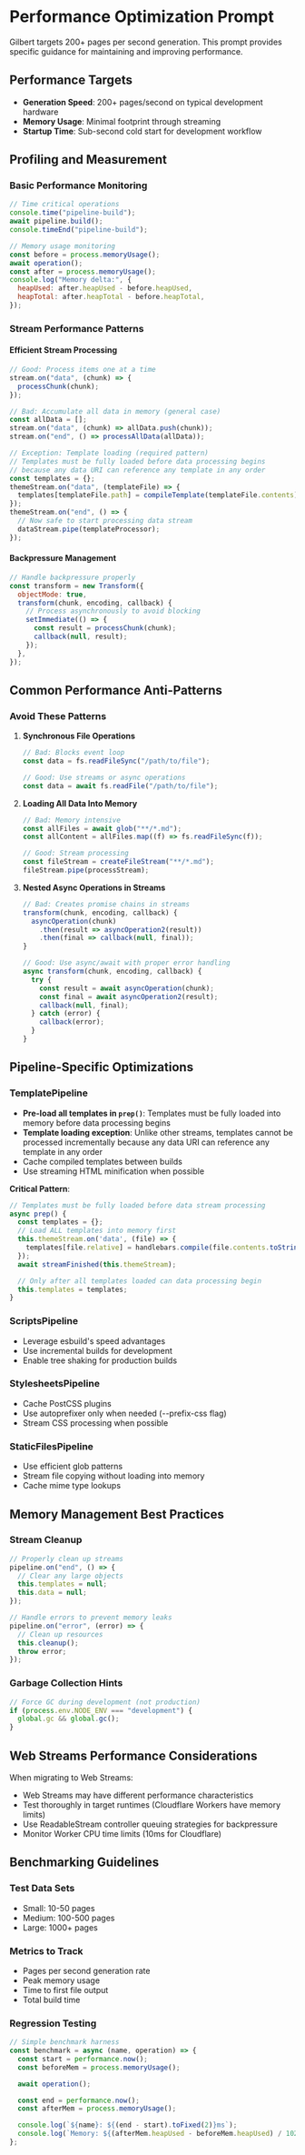 # Performance Optimization Prompt

Gilbert targets 200+ pages per second generation. This prompt provides specific guidance for maintaining and improving performance.

## Performance Targets

- **Generation Speed**: 200+ pages/second on typical development hardware
- **Memory Usage**: Minimal footprint through streaming
- **Startup Time**: Sub-second cold start for development workflow

## Profiling and Measurement

### Basic Performance Monitoring

```javascript
// Time critical operations
console.time("pipeline-build");
await pipeline.build();
console.timeEnd("pipeline-build");

// Memory usage monitoring
const before = process.memoryUsage();
await operation();
const after = process.memoryUsage();
console.log("Memory delta:", {
  heapUsed: after.heapUsed - before.heapUsed,
  heapTotal: after.heapTotal - before.heapTotal,
});
```

### Stream Performance Patterns

#### Efficient Stream Processing

```javascript
// Good: Process items one at a time
stream.on("data", (chunk) => {
  processChunk(chunk);
});

// Bad: Accumulate all data in memory (general case)
const allData = [];
stream.on("data", (chunk) => allData.push(chunk));
stream.on("end", () => processAllData(allData));

// Exception: Template loading (required pattern)
// Templates must be fully loaded before data processing begins
// because any data URI can reference any template in any order
const templates = {};
themeStream.on("data", (templateFile) => {
  templates[templateFile.path] = compileTemplate(templateFile.contents);
});
themeStream.on("end", () => {
  // Now safe to start processing data stream
  dataStream.pipe(templateProcessor);
});
```

#### Backpressure Management

```javascript
// Handle backpressure properly
const transform = new Transform({
  objectMode: true,
  transform(chunk, encoding, callback) {
    // Process asynchronously to avoid blocking
    setImmediate(() => {
      const result = processChunk(chunk);
      callback(null, result);
    });
  },
});
```

## Common Performance Anti-Patterns

### Avoid These Patterns

1. **Synchronous File Operations**

   ```javascript
   // Bad: Blocks event loop
   const data = fs.readFileSync("/path/to/file");

   // Good: Use streams or async operations
   const data = await fs.readFile("/path/to/file");
   ```

2. **Loading All Data Into Memory**

   ```javascript
   // Bad: Memory intensive
   const allFiles = await glob("**/*.md");
   const allContent = allFiles.map((f) => fs.readFileSync(f));

   // Good: Stream processing
   const fileStream = createFileStream("**/*.md");
   fileStream.pipe(processStream);
   ```

3. **Nested Async Operations in Streams**

   ```javascript
   // Bad: Creates promise chains in streams
   transform(chunk, encoding, callback) {
     asyncOperation(chunk)
       .then(result => asyncOperation2(result))
       .then(final => callback(null, final));
   }

   // Good: Use async/await with proper error handling
   async transform(chunk, encoding, callback) {
     try {
       const result = await asyncOperation(chunk);
       const final = await asyncOperation2(result);
       callback(null, final);
     } catch (error) {
       callback(error);
     }
   }
   ```

## Pipeline-Specific Optimizations

### TemplatePipeline

- **Pre-load all templates in `prep()`**: Templates must be fully loaded into memory before data processing begins
- **Template loading exception**: Unlike other streams, templates cannot be processed incrementally because any data URI can reference any template in any order
- Cache compiled templates between builds
- Use streaming HTML minification when possible

**Critical Pattern**:

```javascript
// Templates must be fully loaded before data stream processing
async prep() {
  const templates = {};
  // Load ALL templates into memory first
  this.themeStream.on('data', (file) => {
    templates[file.relative] = handlebars.compile(file.contents.toString());
  });
  await streamFinished(this.themeStream);

  // Only after all templates loaded can data processing begin
  this.templates = templates;
}
```

### ScriptsPipeline

- Leverage esbuild's speed advantages
- Use incremental builds for development
- Enable tree shaking for production builds

### StylesheetsPipeline

- Cache PostCSS plugins
- Use autoprefixer only when needed (--prefix-css flag)
- Stream CSS processing when possible

### StaticFilesPipeline

- Use efficient glob patterns
- Stream file copying without loading into memory
- Cache mime type lookups

## Memory Management Best Practices

### Stream Cleanup

```javascript
// Properly clean up streams
pipeline.on("end", () => {
  // Clear any large objects
  this.templates = null;
  this.data = null;
});

// Handle errors to prevent memory leaks
pipeline.on("error", (error) => {
  // Clean up resources
  this.cleanup();
  throw error;
});
```

### Garbage Collection Hints

```javascript
// Force GC during development (not production)
if (process.env.NODE_ENV === "development") {
  global.gc && global.gc();
}
```

## Web Streams Performance Considerations

When migrating to Web Streams:

- Web Streams may have different performance characteristics
- Test thoroughly in target runtimes (Cloudflare Workers have memory limits)
- Use ReadableStream controller queuing strategies for backpressure
- Monitor Worker CPU time limits (10ms for Cloudflare)

## Benchmarking Guidelines

### Test Data Sets

- Small: 10-50 pages
- Medium: 100-500 pages
- Large: 1000+ pages

### Metrics to Track

- Pages per second generation rate
- Peak memory usage
- Time to first file output
- Total build time

### Regression Testing

```javascript
// Simple benchmark harness
const benchmark = async (name, operation) => {
  const start = performance.now();
  const beforeMem = process.memoryUsage();

  await operation();

  const end = performance.now();
  const afterMem = process.memoryUsage();

  console.log(`${name}: ${(end - start).toFixed(2)}ms`);
  console.log(`Memory: ${(afterMem.heapUsed - beforeMem.heapUsed) / 1024 / 1024}MB`);
};
```
